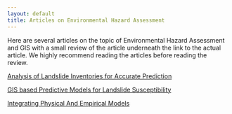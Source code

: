 ```yaml
---
layout: default
title: Articles on Environmental Hazard Assessment
---
```


Here are several articles on the topic of Environmental Hazard Assessment and GIS with a small review of the article underneath the link to the actual article. We highly recommend reading the articles before reading the review. 

[Analysis of Landslide Inventories for Accurate Prediction](https://unstable-ground-consulting.github.io/Landslide-Susceptibility/Review/Analysis_of_landslide_inventories_for_accurate_prediction)

[GIS based Predictive Models for Landslide Susceptibility](https://unstable-ground-consulting.github.io/Landslide-Susceptibility/Review/GIS_based_Predictive_Models_for_Landslide_Susceptibility)

[Integrating Physical And Empirical Models](https://unstable-ground-consulting.github.io/Landslide-Susceptibility/Review/Integrating_Physical_And_Empirical_Models)
